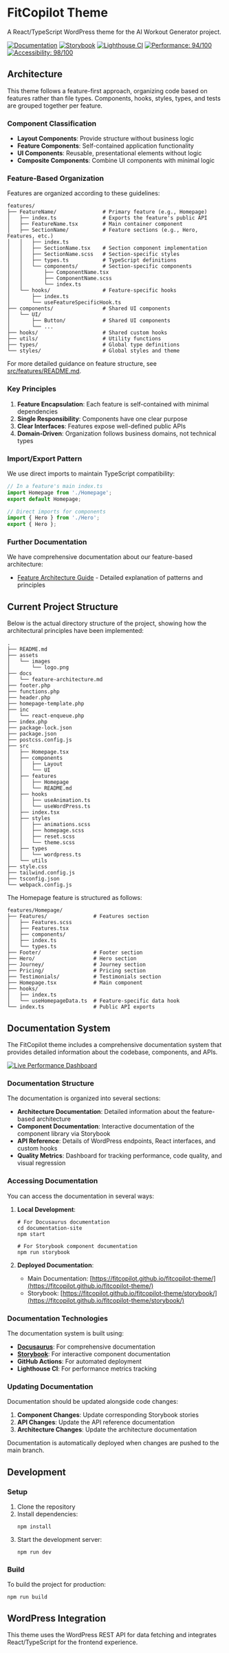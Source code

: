 # FitCopilot Theme

A React/TypeScript WordPress theme for the AI Workout Generator project.

[![Documentation](https://github.com/fitcopilot/fitcopilot-theme/actions/workflows/documentation.yml/badge.svg)](https://github.com/fitcopilot/fitcopilot-theme/actions/workflows/documentation.yml)
[![Storybook](https://github.com/fitcopilot/fitcopilot-theme/actions/workflows/storybook.yml/badge.svg)](https://github.com/fitcopilot/fitcopilot-theme/actions/workflows/storybook.yml)
[![Lighthouse CI](https://github.com/fitcopilot/fitcopilot-theme/actions/workflows/lighthouse-ci.yml/badge.svg)](https://github.com/fitcopilot/fitcopilot-theme/actions/workflows/lighthouse-ci.yml)
[![Performance: 94/100](https://img.shields.io/badge/Performance-94%2F100-success)](https://fitcopilot.github.io/fitcopilot-theme/metrics/performance/overview)
[![Accessibility: 98/100](https://img.shields.io/badge/Accessibility-98%2F100-success)](https://fitcopilot.github.io/fitcopilot-theme/metrics/performance/overview)

## Architecture

This theme follows a feature-first approach, organizing code based on features rather than file types. Components, hooks, styles, types, and tests are grouped together per feature.

### Component Classification
- **Layout Components**: Provide structure without business logic
- **Feature Components**: Self-contained application functionality
- **UI Components**: Reusable, presentational elements without logic
- **Composite Components**: Combine UI components with minimal logic

### Feature-Based Organization

Features are organized according to these guidelines:

```
features/
├── FeatureName/               # Primary feature (e.g., Homepage)
│   ├── index.ts               # Exports the feature's public API
│   ├── FeatureName.tsx        # Main container component
│   ├── SectionName/           # Feature sections (e.g., Hero, Features, etc.)
│   │   ├── index.ts
│   │   ├── SectionName.tsx    # Section component implementation
│   │   ├── SectionName.scss   # Section-specific styles
│   │   ├── types.ts           # TypeScript definitions
│   │   └── components/        # Section-specific components
│   │       ├── ComponentName.tsx
│   │       ├── ComponentName.scss
│   │       └── index.ts
│   └── hooks/                 # Feature-specific hooks
│       ├── index.ts
│       └── useFeatureSpecificHook.ts
├── components/                # Shared UI components
│   └── UI/
│       ├── Button/            # Shared UI components
│       └── ...
├── hooks/                     # Shared custom hooks
├── utils/                     # Utility functions
├── types/                     # Global type definitions
└── styles/                    # Global styles and theme
```

For more detailed guidance on feature structure, see [src/features/README.md](src/features/README.md).

### Key Principles

1. **Feature Encapsulation**: Each feature is self-contained with minimal dependencies
2. **Single Responsibility**: Components have one clear purpose
3. **Clear Interfaces**: Features expose well-defined public APIs
4. **Domain-Driven**: Organization follows business domains, not technical types

### Import/Export Pattern

We use direct imports to maintain TypeScript compatibility:

```typescript
// In a feature's main index.ts
import Homepage from './Homepage';
export default Homepage;

// Direct imports for components
import { Hero } from './Hero';
export { Hero };
```

### Further Documentation

We have comprehensive documentation about our feature-based architecture:

- [Feature Architecture Guide](./docs/feature-architecture.md) - Detailed explanation of patterns and principles

## Current Project Structure

Below is the actual directory structure of the project, showing how the architectural principles have been implemented:

```
.
├── README.md
├── assets
│   └── images
│       └── logo.png
├── docs
│   └── feature-architecture.md
├── footer.php
├── functions.php
├── header.php
├── homepage-template.php
├── inc
│   └── react-enqueue.php
├── index.php
├── package-lock.json
├── package.json
├── postcss.config.js
├── src
│   ├── Homepage.tsx
│   ├── components
│   │   ├── Layout
│   │   └── UI
│   ├── features
│   │   ├── Homepage
│   │   └── README.md
│   ├── hooks
│   │   ├── useAnimation.ts
│   │   └── useWordPress.ts
│   ├── index.tsx
│   ├── styles
│   │   ├── animations.scss
│   │   ├── homepage.scss
│   │   ├── reset.scss
│   │   └── theme.scss
│   ├── types
│   │   └── wordpress.ts
│   └── utils
├── style.css
├── tailwind.config.js
├── tsconfig.json
└── webpack.config.js
```

The Homepage feature is structured as follows:

```
features/Homepage/
├── Features/               # Features section
│   ├── Features.scss
│   ├── Features.tsx
│   ├── components/
│   ├── index.ts
│   └── types.ts
├── Footer/                 # Footer section
├── Hero/                   # Hero section
├── Journey/                # Journey section
├── Pricing/                # Pricing section
├── Testimonials/           # Testimonials section
├── Homepage.tsx            # Main component
├── hooks/
│   ├── index.ts
│   └── useHomepageData.ts  # Feature-specific data hook
└── index.ts                # Public API exports
```

## Documentation System

The FitCopilot theme includes a comprehensive documentation system that provides detailed information about the codebase, components, and APIs.

[![Live Performance Dashboard](https://img.shields.io/badge/Live-Performance%20Dashboard-brightgreen)](https://fitcopilot.github.io/fitcopilot-theme/metrics/performance/overview)

### Documentation Structure

The documentation is organized into several sections:

- **Architecture Documentation**: Detailed information about the feature-based architecture
- **Component Documentation**: Interactive documentation of the component library via Storybook
- **API Reference**: Details of WordPress endpoints, React interfaces, and custom hooks
- **Quality Metrics**: Dashboard for tracking performance, code quality, and visual regression

### Accessing Documentation

You can access the documentation in several ways:

1. **Local Development**:
   ```
   # For Docusaurus documentation
   cd documentation-site
   npm start
   
   # For Storybook component documentation
   npm run storybook
   ```

2. **Deployed Documentation**:
   - Main Documentation: [https://fitcopilot.github.io/fitcopilot-theme/](https://fitcopilot.github.io/fitcopilot-theme/)
   - Storybook: [https://fitcopilot.github.io/fitcopilot-theme/storybook/](https://fitcopilot.github.io/fitcopilot-theme/storybook/)

### Documentation Technologies

The documentation system is built using:

- **[Docusaurus](https://docusaurus.io/)**: For comprehensive documentation
- **[Storybook](https://storybook.js.org/)**: For interactive component documentation
- **GitHub Actions**: For automated deployment
- **Lighthouse CI**: For performance metrics tracking

### Updating Documentation

Documentation should be updated alongside code changes:

1. **Component Changes**: Update corresponding Storybook stories
2. **API Changes**: Update the API reference documentation
3. **Architecture Changes**: Update the architecture documentation

Documentation is automatically deployed when changes are pushed to the main branch.

## Development

### Setup

1. Clone the repository
2. Install dependencies:
   ```
   npm install
   ```
3. Start the development server:
   ```
   npm run dev
   ```

### Build

To build the project for production:
```
npm run build
```

## WordPress Integration

This theme uses the WordPress REST API for data fetching and integrates React/TypeScript for the frontend experience. 
